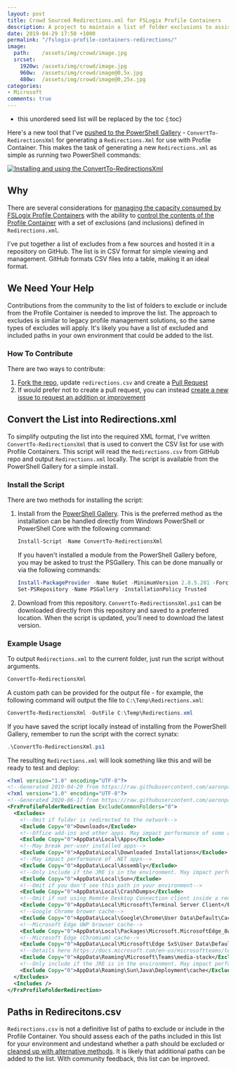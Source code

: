 ```yaml
---
layout: post
title: Crowd Sourced Redirections.xml for FSLogix Profile Containers
description: A project to maintain a list of folder exclusions to assist in managing the size of FSLogix Profile Containers.
date: 2019-04-29 17:50 +1000
permalink: "/fslogix-profile-containers-redirections/"
image:
  path:    /assets/img/crowd/image.jpg
  srcset:
    1920w: /assets/img/crowd/image.jpg
    960w:  /assets/img/crowd/image@0,5x.jpg
    480w:  /assets/img/crowd/image@0,25x.jpg
categories:
- Microsoft
comments: true
---
```

* this unordered seed list will be replaced by the toc
{:toc}

Here's a new tool that I've [pushed to the PowerShell Gallery](https://www.powershellgallery.com/packages/ConvertTo-RedirectionsXml/) - `ConvertTo-RedirectionsXml` for generating a `Redirections.Xml` for use with Profile Container. This makes the task of generating a new `Redirections.xml` as simple as running two PowerShell commands:

[![Installing and using the ConvertTo-RedirectionsXml]({{site.baseurl}}/media/2019/04/ConvertTo-RedirectionsXml.PNG)]({{site.baseurl}}/media/2019/04/ConvertTo-RedirectionsXml.PNG)

## Why

There are several considerations for [managing the capacity consumed by FSLogix Profile Containers](https://stealthpuppy.com/fslogix-containers-capacity/) with the ability to [control the contents of the Profile Container](https://docs.fslogix.com/display/20170529/Controlling+the+Content+of+the+Profile+Container) with a set of exclusions (and inclusions) defined in `Redirections.xml`.

I've put together a list of excludes from a few sources and hosted it in a repository on GitHub. The list is in CSV format for simple viewing and management. GitHub formats CSV files into a table, making it an ideal format.

## We Need Your Help

Contributions from the community to the list of folders to exclude or include from the Profile Container is needed to improve the list. The approach to excludes is similar to legacy profile management solutions, so the same types of excludes will apply. It's likely you have a list of excluded and included paths in your own environment that could be added to the list.

### How To Contribute

There are two ways to contribute:

1. [Fork the repo](https://help.github.com/en/articles/fork-a-repo), update `redirections.csv` and create a [Pull Request](https://help.github.com/en/desktop/contributing-to-projects/creating-a-pull-request)
2. If would prefer not to create a pull request, you can instead [create a new issue to request an addition or improvement](https://github.com/aaronparker/FSLogix/issues/new?assignees=&labels=&template=custom.md&title=)

## Convert the List into Redirections.xml

To simplify outputing the list into the required XML format, I've written `ConvertTo-RedirectionsXml` that is used to convert the CSV list for use with Profile Containers. This script will read the `Redirections.csv` from GitHub repo and output `Redirections.xml` locally. The script is available from the PowerShell Gallery for a simple install.

### Install the Script

There are two methods for installing the script:

1. Install from the [PowerShell Gallery](https://www.powershellgallery.com/packages/ConvertTo-RedirectionsXml/). This is the preferred method as the installation can be handled directly from Windows PowerShell or PowerShell Core with the following command:

    ```powershell
    Install-Script -Name ConvertTo-RedirectionsXml
    ```

    If you haven't installed a module from the PowerShell Gallery before, you may be asked to trust the PSGallery. This can be done manually or via the following commands:

    ```powershell
    Install-PackageProvider -Name NuGet -MinimumVersion 2.8.5.201 -Force
    Set-PSRepository -Name PSGallery -InstallationPolicy Trusted
    ```

2. Download from this repository. `ConvertTo-RedirectionsXml.ps1` can be downloaded directly from this repository and saved to a preferred location. When the script is updated, you'll need to download the latest version.

### Example Usage

To output `Redirections.xml` to the current folder, just run the script without arguments.

```powershell
ConvertTo-RedirectionsXml
```

A custom path can be provided for the output file - for example, the following command will output the file to `C:\Temp\Redirections.xml`:

```powershell
ConvertTo-RedirectionsXml -OutFile C:\Temp\Redirections.xml
```

If you have saved the script locally instead of installing from the PowerShell Gallery, remember to run the script with the correct synatx:

```powershell
.\ConvertTo-RedirectionsXml.ps1
```

The resulting `Redirections.xml` will look something like this and will be ready to test and deploy:

```xml
<?xml version="1.0" encoding="UTF-8"?>
<!--Generated 2019-04-29 from https://raw.githubusercontent.com/aaronparker/FSLogix/master/Redirections/Redirections.csv-->
<?xml version="1.0" encoding="UTF-8"?>
<!--Generated 2020-06-17 from https://raw.githubusercontent.com/aaronparker/FSLogix/master/Redirections/Redirections.csv-->
<FrxProfileFolderRedirection ExcludeCommonFolders="0">
  <Excludes>
    <!--Omit if folder is redirected to the network-->
    <Exclude Copy="0">Downloads</Exclude>
    <!--Office add-ins and other apps. May impact performance of some apps-->
    <Exclude Copy="0">AppData\Local\Apps</Exclude>
    <!--May break per-user installed apps-->
    <Exclude Copy="0">AppData\Local\Downloaded Installations</Exclude>
    <!--May impact performance of .NET apps-->
    <Exclude Copy="0">AppData\Local\Assembly</Exclude>
    <!--Only include if the JRE is in the environment. May impact performance of Java apps-->
    <Exclude Copy="0">AppData\Local\Sun</Exclude>
    <!--Omit if you don't see this path in your environment-->
    <Exclude Copy="0">AppData\Local\CrashDumps</Exclude>
    <!--Omit if not using Remote Desktop Connection client inside a remote desktop-->
    <Exclude Copy="0">AppData\Local\Microsoft\Terminal Server Client</Exclude>
    <!--Google Chrome brower cache-->
    <Exclude Copy="0">AppData\Local\Google\Chrome\User Data\Default\Cache</Exclude>
    <!--Microsoft Edge UWP browser cache-->
    <Exclude Copy="0">AppData\Local\Packages\Microsoft.MicrosoftEdge_8wekyb3d8bbwe\AC\MicrosoftEdge\Cache</Exclude>
    <!--Microsoft Edge (Chromium) cache-->
    <Exclude Copy="0">AppData\Local\Microsoft\Edge SxS\User Data\Default\Cache</Exclude>
    <!--Details here https://docs.microsoft.com/en-us/microsoftteams/teams-for-vdi#teams-cached-content-exclusion-list-for-non-persistent-setup-->
    <Exclude Copy="0">AppData\Roaming\Microsoft\Teams\media-stack</Exclude>
    <!--Only include if the JRE is in the environment. May impact performance of Java apps-->
    <Exclude Copy="0">AppData\Roaming\Sun\Java\Deployment\cache</Exclude>
  </Excludes>
  <Includes />
</FrxProfileFolderRedirection>
```

## Paths in Redirecitons.csv

`Redirections.csv` is not a definitive list of paths to exclude or include in the Profile Container. You should assess each of the paths included in this list for your environment and undestand whether a path should be excluded or [cleaned up with alternative methods](https://github.com/aaronparker/FSLogix/tree/master/Profile-Cleanup). It is likely that additional paths can be added to the list. With community feedback, this list can be improved.
